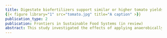 ```yaml
---
title: Digestate biofertilizers support similar or higher tomato yields and quality than mineral fertilizer in a subsurface drip fertigation system
{{< figure library="1" src="tomato.jpg" title="A caption" >}}
publication_type: 2
publication: Frontiers in Sustainable Food Systems (in review)
abstract: This study investigated the effects of applying anaerobically digested food waste and dairy manure-derived biofertilizers to processing tomatoes. The biofertilizers were produced from a pilot scale system consisting of coarse solid separation and ultrafiltration (5,000 Da) with a capacity of approximately 3.8 m3d-1. The coarse solids had particle size greater than 53 µm and were not used for drip fertigation. The liquid concentrate and permeate from the system were both delivered to tomato plants through a subsurface drip fertigation system in a farm-scale cultivation experiment. The results showed that liquid digestate biofertilizers could be effectively delivered to the tomato plants given that steps to ensure suitable particle sizes were maintained prior to delivery. The ultrafiltered dairy manure digestate biofertilizer (DMP) had the highest yield of red tomatoes (7.13 tonneha-1) followed by the concentrated food waste digestate biofertilizer (FWC) and mineral N fertilizer treatments with 6.26 and 5.98 tonneha-1, respectively. The FWC biofertilizer produced tomatoes with significantly higher total and soluble solids contents compared to the synthetically fertilized tomatoes. Few significant differences between the treatments were observed among the pH, color, or size of the red tomatoes. These results indicate promise for the prospect of applying digestate biofertilizer products to tomatoes using the industry standard subsurface drip fertigation method. Additionally, digestate-derived biofertilizers may have potential to increase crop yields as well as certain quality characteristics of the harvested tomato fruit. No changes in soil quality were found among treatments but more study is required to understand long-term effects of biofertilizer applications with regards to soil quality and environmental risks. 
---
```


